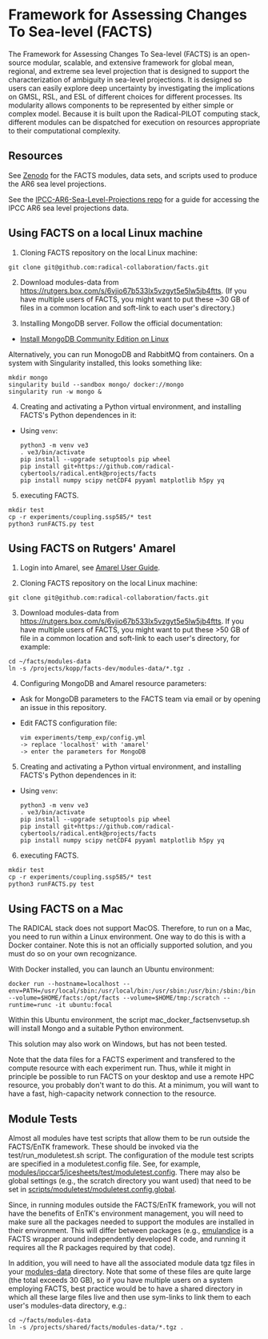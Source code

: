 # Framework for Assessing Changes To Sea-level (FACTS)

The Framework for Assessing Changes To Sea-level (FACTS) is an open-source modular, scalable, and extensive framework for global mean, regional, and extreme sea level projection that is designed to support the characterization of ambiguity in sea-level projections. It is designed so users can easily explore deep uncertainty by investigating the implications on GMSL, RSL, and ESL of different choices for different processes. Its modularity allows components to be represented by either simple or complex model. Because it is built upon the Radical-PILOT computing stack, different modules can be dispatched for execution on resources appropriate to their computational complexity.

## Resources

See [Zenodo](https://doi.org/10.5281/zenodo.6419954) for the FACTS modules, data sets, and scripts used to produce the AR6 sea level projections.

See the [IPCC-AR6-Sea-Level-Projections repo](https://github.com/rutgers-ESSP/IPCC-AR6-Sea-Level-Projections) for a guide for accessing the IPCC AR6 sea level projections data.

## Using FACTS on a local Linux machine

1. Cloning FACTS repository on the local Linux machine:

  ```
  git clone git@github.com:radical-collaboration/facts.git
  ```

2. Download modules-data from https://rutgers.box.com/s/6vjio67b533lx5vzgyt5e5lw5jb4ftts. (If you have multiple users of FACTS, you might want to put these ~30 GB of files in a common location and soft-link to each user's directory.) 

3. Installing MongoDB server. Follow the official documentation:

  - [Install MongoDB Community Edition on Linux](https://www.mongodb.com/docs/manual/administration/install-on-linux/)

  Alternatively, you can run MonogoDB and RabbitMQ from containers. On a system with Singularity installed, this looks something like:
 
  ```
  mkdir mongo
  singularity build --sandbox mongo/ docker://mongo
  singularity run -w mongo &
  ```

4. Creating and activating a Python virtual environment, and installing FACTS's Python dependences in it:

  - Using `venv`:

    ```
    python3 -m venv ve3
    . ve3/bin/activate
    pip install --upgrade setuptools pip wheel
    pip install git+https://github.com/radical-cybertools/radical.entk@projects/facts
    pip install numpy scipy netCDF4 pyyaml matplotlib h5py yq
    ```

5. executing FACTS.

  ```
  mkdir test
  cp -r experiments/coupling.ssp585/* test
  python3 runFACTS.py test
  ```

## Using FACTS on Rutgers' Amarel

1. Login into Amarel, see [Amarel User Guide](https://sites.google.com/view/cluster-user-guide/#h.6bb8ylmm9bzz).

2. Cloning FACTS repository on the local Linux machine:

  ```
  git clone git@github.com:radical-collaboration/facts.git
  ```

3. Download modules-data from https://rutgers.box.com/s/6vjio67b533lx5vzgyt5e5lw5jb4ftts. If you have multiple users of FACTS, you might want to put these >50 GB of file in a common location and soft-link to each user's directory, for example:

```
cd ~/facts/modules-data
ln -s /projects/kopp/facts-dev/modules-data/*.tgz . 
```

4. Configuring MongoDB and Amarel resource parameters:

  - Ask for MongoDB parameters to the FACTS team via email or by opening an issue in this repository.
  - Edit FACTS configuration file:

    ```
    vim experiments/temp_exp/config.yml
    -> replace 'localhost' with 'amarel'
    -> enter the parameters for MongoDB
    ```

5. Creating and activating a Python virtual environment, and installing FACTS's Python dependences in it:

  - Using `venv`:

    ```
    python3 -m venv ve3
    . ve3/bin/activate
    pip install --upgrade setuptools pip wheel
    pip install git+https://github.com/radical-cybertools/radical.entk@projects/facts
    pip install numpy scipy netCDF4 pyyaml matplotlib h5py yq
    ```


6. executing FACTS.

  ```
  mkdir test
  cp -r experiments/coupling.ssp585/* test
  python3 runFACTS.py test
  ```

## Using FACTS on a Mac

The RADICAL stack does not support MacOS. Therefore, to run on a Mac, you need to run within a Linux environment. One way to do this is with a Docker container. Note this is not an officially supported solution, and you must do so on your own recognizance.

With Docker installed, you can launch an Ubuntu environment:

  ```
  docker run --hostname=localhost --env=PATH=/usr/local/sbin:/usr/local/bin:/usr/sbin:/usr/bin:/sbin:/bin --volume=$HOME/facts:/opt/facts --volume=$HOME/tmp:/scratch --runtime=runc -it ubuntu:focal
  ```
Within this Ubuntu environment, the script mac_docker_factsenvsetup.sh will install Mongo and a suitable Python environment.

This solution may also work on Windows, but has not been tested.

Note that the data files for a FACTS experiment and transfered to the compute resource with each experiment run.
Thus, while it might in principle be possible to run FACTS on your desktop and use a remote HPC resource, you probably don't
want to do this. At a minimum, you will want to have a fast, high-capacity
network connection to the resource.

## Module Tests

Almost all modules have test scripts that allow them to be run outside the FACTS/EnTK framework. These should be invoked via the test/run_moduletest.sh script. The configuration of the module test scripts are specified in a moduletest.config file. See, for example, [modules/ipccar5/icesheets/test/moduletest.config](https://github.com/radical-collaboration/facts/blob/main/modules/ipccar5/icesheets/test/moduletest.config). There may also be global settings (e.g., the scratch directory you want used) that need to be set in [scripts/moduletest/moduletest.config.global](https://github.com/radical-collaboration/facts/blob/main/scripts/moduletest/moduletest.config.global).

Since, in running modules outside the FACTS/EnTK framework, you will not have the benefits of EnTK's environment management, you will need to make sure all the packages needed to support the modules are installed in their environment. This will differ between packages (e.g., [emulandice](modules/emulandice) is a FACTS wrapper around independently developed R code, and running it requires all the R packages required by that code).

In addition, you will need to have all the associated module data tgz files in your [modules-data](modules-data) directory. Note that some of these files are quite large (the total exceeds 30 GB), so if you have multiple users on a system employing FACTS, best practice would be to have a shared directory in which all these large files live and then use sym-links to link them to each user's modules-data directory, e.g.:

```
cd ~/facts/modules-data
ln -s /projects/shared/facts/modules-data/*.tgz .
```
